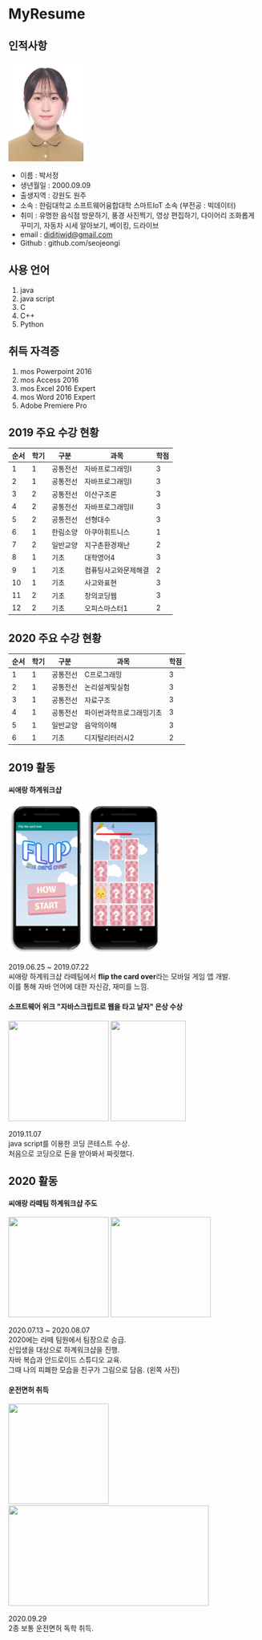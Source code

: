 # MyResume

## 인적사항  

<img src=mypic.jpg width=150 height=200>   

* 이름 : 박서정  
* 생년월일 : 2000.09.09  
* 출생지역 : 강원도 원주  
* 소속 : 한림대학교 소프트웨어융합대학 스마트IoT 소속 (부전공 : 빅데이터)
* 취미 : 유명한 음식점 방문하기, 풍경 사진찍기, 영상 편집하기, 다이어리 조화롭게 꾸미기, 자동차 시세 알아보기, 베이킹, 드라이브
* email : diditjwjd@gmail.com
* Github : github.com/seojeongi

## 사용 언어
1. java
2. java script
3. C
4. C++
5. Python

## 취득 자격증
1. mos Powerpoint 2016
2. mos Access 2016
3. mos Excel 2016 Expert
4. mos Word 2016 Expert
5. Adobe Premiere Pro

## 2019 주요 수강 현황
|순서|학기|구분|과목|학점|  
|---|---|---|---|---|  
|1|1|공통전선|자바프로그래밍I|3|
|2|1|공통전선|자바프로그래밍I|3|  
|3|2|공통전선|이산구조론|3|  
|4|2|공통전선|자바프로그래밍II|3|  
|5|2|공통전선|선형대수|3|  
|6|1|한림소양|아쿠아휘트니스|1|  
|7|2|일반교양|지구촌환경재난|2|  
|8|1|기초|대학영어4|3|  
|9|1|기초|컴퓨팅사고와문제해결|2|  
|10|1|기초|사고와표현|3|  
|11|2|기초|창의코딩웹|3|  
|12|2|기초|오피스마스터1|2|  


## 2020 주요 수강 현황
|순서|학기|구분|과목|학점|  
|---|---|---|---|---|  
|1|1|공통전선|C프로그래밍|3|
|2|1|공통전선|논리설계및실험|3|  
|3|1|공통전선|자료구조|3|  
|4|1|공통전선|파이썬과학프로그래밍기초|3|  
|5|1|일반교양|음악의이해|3|  
|6|1|기초|디지털리터러시2|2|  

## 2019 활동
#### 씨애랑 하계워크샵
<div>
<img src=flip2.png width=150 height=300>  
<img src=flip.png width=150 height=300>
  </div>
  
2019.06.25 ~ 2019.07.22    
씨애랑 하계워크샵 라떼팀에서 **flip the card over**라는 모바일 게임 앱 개발.    
이를 통해 자바 언어에 대한 자신감, 재미를 느낌.    

#### 소프트웨어 위크 "자바스크립트로 웹을 타고 날자" 은상 수상
<div>
<image src=javascript2.jpg width=200 height=200>
<image src=javascript1_1.JPG width=150 height=200>
  </div>
  
2019.11.07  
java script를 이용한 코딩 콘테스트 수상.    
처음으로 코딩으로 돈을 받아봐서 짜릿했다.    
  
## 2020 활동
#### 씨애랑 라떼팀 하계워크샵 주도
<div>
  <image src=drawing.jpg width=200 height=200>
  <image src=latte.png width=200 height=200>
    </div>
    
2020.07.13 ~ 2020.08.07  
2020에는 라떼 팀원에서 팀장으로 승급.    
신입생을 대상으로 하계워크샵을 진행.    
자바 복습과 안드로이드 스튜디오 교육.    
그때 나의 피폐한 모습을 친구가 그림으로 담음. (왼쪽 사진)    

#### 운전면허 취득
<div>
  <image src=carli.JPEG width=200 height=200>
  <image src=carexam.jpg width=400 height=200>
    </div>

2020.09.29  
2종 보통 운전면허 독학 취득.  
